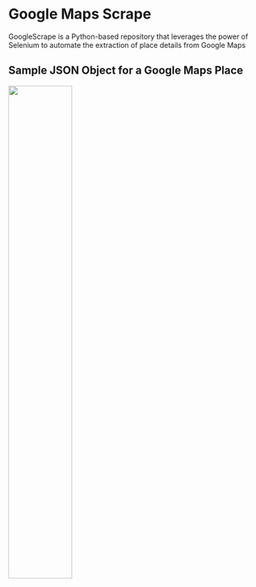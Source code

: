 # Google Maps Scrape
GoogleScrape is a Python-based repository that leverages the power of Selenium to automate the extraction of place details from Google Maps

## Sample JSON Object for a Google Maps Place
<img style="width:50%; height:50%;" src="https://i.ibb.co/L1n9cZC/temp-Google-Serp-v2-json.png" />
